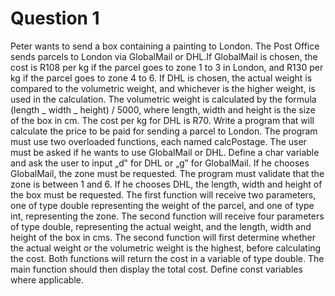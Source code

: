 # Question 1

Peter wants to send a box containing a painting to London. The Post Office sends parcels to London via GlobalMail or DHL.If GlobalMail is chosen, the cost is R108 per kg if the parcel goes to zone 1 to 3 in London, and R130 per kg if the parcel goes to zone 4 to 6. If DHL is chosen, the actual weight is compared to the volumetric weight, and whichever is the higher weight, is used in the calculation. The volumetric weight is calculated by the formula (length _ width _ height) / 5000, where length, width and height is the size of the box in cm. The cost per kg for DHL is R70.
Write a program that will calculate the price to be paid for sending a parcel to London. The program must use two overloaded functions, each named calcPostage. The user must be asked if he wants to use GlobalMail or DHL. Define a char variable and ask the user to input
„d‟ for DHL or „g‟ for GlobalMail. If he chooses GlobalMail, the zone must be requested. The program must validate that the zone is between 1 and 6. If he chooses DHL, the length, width and height of the box must be requested. The first function will receive two parameters, one of type double representing the weight of the parcel, and one of type int, representing the zone. The second function will receive four parameters of type double, representing the actual weight, and the length, width and height of the box in cms. The second function will first determine whether the actual weight or the volumetric weight is the highest, before calculating the cost. Both functions will return the cost in a variable of type double. The main function should then display the total cost. Define const variables where applicable.

